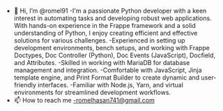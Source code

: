 - 👋 Hi, I’m @romel91
-I'm a passionate Python developer with a keen interest in automating tasks and developing robust web applications. With hands-on experience in the Frappe framework and a solid understanding of Python, I enjoy creating efficient and effective 
 solutions for various challenges.
-Experienced in setting up development environments, bench setups, and working with Frappe Doctypes, Doc Controller (Python), Doc Events (JavaScript), Docfield, and Attributes.
-Skilled in working with MariaDB for database management and integration.
-Comfortable with JavaScript, Jinja template engine, and Print Format Builder to create dynamic and user-friendly interfaces.
-Familiar with Node.js, Yarn, and virtual environments for streamlined development workflows.
- 📫 How to reach me -romelhasan741@gmail.com

<!---
romel91/romel91 is a ✨ special ✨ repository because its `README.md` (this file) appears on your GitHub profile.
You can click the Preview link to take a look at your changes.
--->

